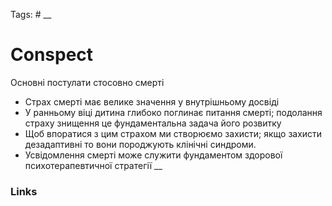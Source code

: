 Tags: #
__
# Conspect

Основні постулати стосовно смерті
- Страх смерті має велике значення у внутрішньому досвіді
- У ранньому віці дитина глибоко поглинає питання смерті; подолання страху знищення це фундаментальна задача його розвитку
- Щоб впоратися з цим страхом ми створюємо захисти; якщо захисти дезадаптивні то вони породжують клінічні синдроми. 
- Усвідомлення смерті може служити фундаментом здорової психотерапевтичної стратегії
__
### Links
